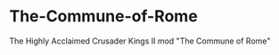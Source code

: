 The-Commune-of-Rome
===================

The Highly Acclaimed Crusader Kings II mod "The Commune of Rome"
